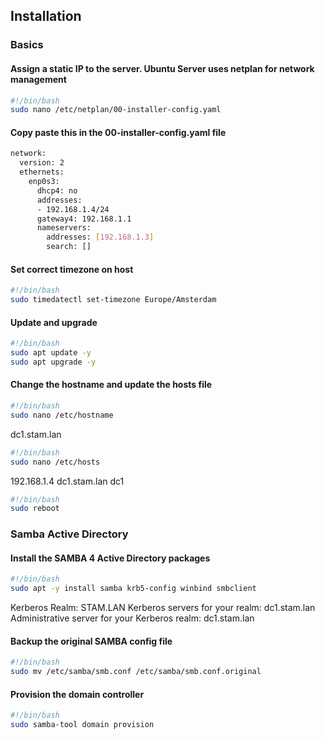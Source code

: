 ## Installation
### Basics
#### Assign a static IP to the server. Ubuntu Server uses netplan for network management
```bash
#!/bin/bash
sudo nano /etc/netplan/00-installer-config.yaml
```
#### Copy paste this in the 00-installer-config.yaml file
```bash
network:
  version: 2
  ethernets:
    enp0s3:
      dhcp4: no
      addresses:
      - 192.168.1.4/24
      gateway4: 192.168.1.1
      nameservers:
        addresses: [192.168.1.3]
        search: []
``` 
#### Set correct timezone on host
```bash
#!/bin/bash 
sudo timedatectl set-timezone Europe/Amsterdam
``` 
#### Update and upgrade
```bash
#!/bin/bash 
sudo apt update -y
sudo apt upgrade -y
``` 
#### Change the hostname and update the hosts file
```bash
#!/bin/bash 
sudo nano /etc/hostname
``` 
dc1.stam.lan
```bash
#!/bin/bash 
sudo nano /etc/hosts
``` 
192.168.1.4 dc1.stam.lan dc1

```bash
#!/bin/bash 
sudo reboot
``` 
### Samba Active Directory
#### Install the SAMBA 4 Active Directory packages
```bash
#!/bin/bash 
sudo apt -y install samba krb5-config winbind smbclient
``` 
Kerberos Realm: STAM.LAN
Kerberos servers for your realm: dc1.stam.lan
Administrative server for your Kerberos realm: dc1.stam.lan
#### Backup the original SAMBA config file
```bash
#!/bin/bash 
sudo mv /etc/samba/smb.conf /etc/samba/smb.conf.original
``` 
#### Provision the domain controller
```bash
#!/bin/bash 
sudo samba-tool domain provision
``` 
